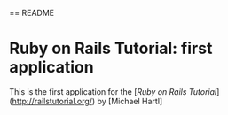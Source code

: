 == README

# Ruby on Rails Tutorial: first application

This is the first application for the [*Ruby on Rails Tutorial*] (http://railstutorial.org/) by [Michael Hartl]
